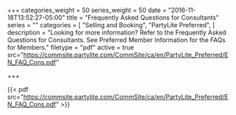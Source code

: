 +++
categories_weight = 50
series_weight = 50
date = "2016-11-18T13:52:27-05:00"
title = "Frequently Asked Questions for Consultants"
series = ""
categories = [
  "Selling and Booking",
  "PartyLite Preferred",
]
description = "Looking for more information? Refer to the Frequently Asked Questions for Consultants. See Preferred Member Information for the FAQs for Members."
filetype = "pdf"
active = true
src="https://commsite.partylite.com/CommSite/ca/en/PartyLite_Preferred/EN_FAQ_Cons.pdf"

+++

{{< pdf src="https://commsite.partylite.com/CommSite/ca/en/PartyLite_Preferred/EN_FAQ_Cons.pdf" >}}
